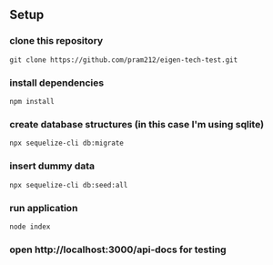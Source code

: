 ## Setup
### clone this repository
```
git clone https://github.com/pram212/eigen-tech-test.git
```
### install dependencies
```
npm install
```
### create database structures (in this case I'm using sqlite)
```
npx sequelize-cli db:migrate
```
### insert dummy data 
```
npx sequelize-cli db:seed:all
```
### run application
```
node index
```
### open http://localhost:3000/api-docs for testing
